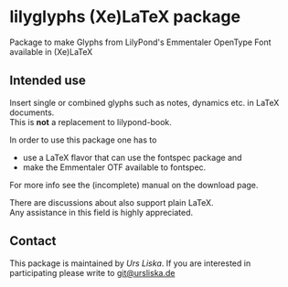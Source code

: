 lilyglyphs (Xe)LaTeX package
============================

Package to make Glyphs from LilyPond's Emmentaler OpenType Font available in (Xe)LaTeX

Intended use
------------

Insert single or combined glyphs such as notes, dynamics etc. in LaTeX documents.  
This is **not** a replacement to lilypond-book.

In order to use this package one has to
  - use a LaTeX flavor that can use the fontspec package and
  - make the Emmentaler OTF available to fontspec.

For more info see the (incomplete) manual on the download page.

There are discussions about also support plain LaTeX.  
Any assistance in this field is highly appreciated.

Contact
-------
This package is maintained by *Urs Liska*.
If you are interested in participating please write to git@ursliska.de